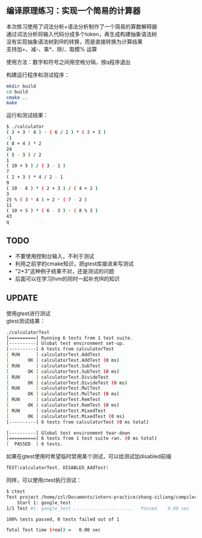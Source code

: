## 编译原理练习：实现一个简易的计算器

本次练习使用了词法分析+语法分析制作了一个简易的算数解释器  
通过词法分析将输入代码分成多个token，再生成构建抽象语法树  
没有实现抽象语法树到IR的转换，而是直接转换为计算结果  
支持加+、减-、乘*、除/、取模% 运算  

使用方法：数字和符号之间用空格分隔，按q程序退出  

构建运行程序和测试程序：  
```bash
mkdir build
cd build
cmake ..
make
```

运行和测试结果：  
``` bash
$ ./calculator 
( 2 + 3 * 4 ) - ( 6 / 2 ) * ( 2 + 3 )
-1
( 8 + 4 ) * 2
24
( 5 - 3 ) / 2
1
( 10 + 5 ) / ( 3 - 1 )
7
( 2 + 3 ) * 4 / 2 - 1
9
( 10 - 6 ) * ( 2 + 3 ) / ( 4 + 2 )
3
25 % ( 3 * 4 ) + 2 * ( 7 - 2 )
11
( 10 + 5 ) * ( 6 - 3 ) - ( 8 % 3 )
43
q
```

## TODO

* 不要使用控制台输入，不利于测试
* 利用之前学的cmake知识，把gtest库接进来写测试
* "2*3"这种例子结果不对，还是测试的问题
* 后面可以在学习llvm的同时一起补充IR的知识

## UPDATE  
使用gtest进行测试  
gtest测试结果：  
```bash
./calculatorTest 
[==========] Running 6 tests from 1 test suite.
[----------] Global test environment set-up.
[----------] 6 tests from calculatorTest
[ RUN      ] calculatorTest.AddTest
[       OK ] calculatorTest.AddTest (0 ms)
[ RUN      ] calculatorTest.SubTest
[       OK ] calculatorTest.SubTest (0 ms)
[ RUN      ] calculatorTest.DivideTest
[       OK ] calculatorTest.DivideTest (0 ms)
[ RUN      ] calculatorTest.MulTest
[       OK ] calculatorTest.MulTest (0 ms)
[ RUN      ] calculatorTest.RemTest
[       OK ] calculatorTest.RemTest (0 ms)
[ RUN      ] calculatorTest.MixedTest
[       OK ] calculatorTest.MixedTest (0 ms)
[----------] 6 tests from calculatorTest (0 ms total)

[----------] Global test environment tear-down
[==========] 6 tests from 1 test suite ran. (0 ms total)
[  PASSED  ] 6 tests.
```

如果在gtest使用时希望临时禁用某个测试，可以给测试加disabled前缀  
```cpp
TEST(calculatorTest, DISABLED_AddTest)
```
同样，可以使用ctest执行测试：  
```bash
$ ctest
Test project /home/zzl/Documents/intern-practice/zhang-ziliang/compiler/simple-calculator/build
    Start 1: google_test
1/1 Test #1: google_test ......................   Passed    0.00 sec

100% tests passed, 0 tests failed out of 1

Total Test time (real) =   0.00 sec
```